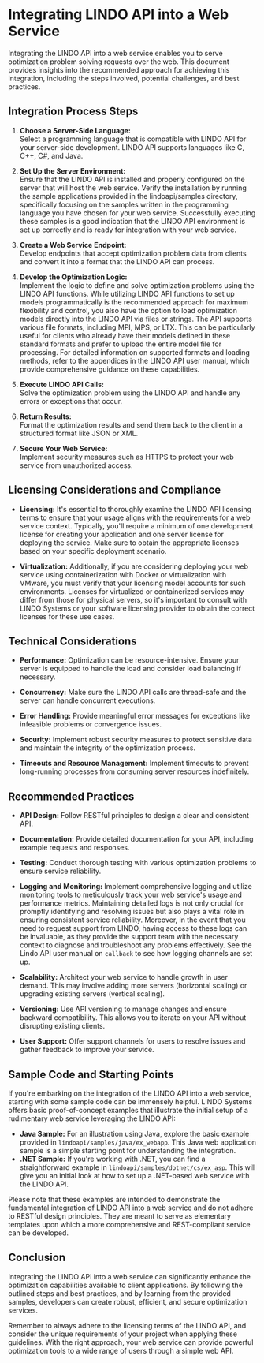 # Integrating LINDO API into a Web Service

Integrating the LINDO API into a web service enables you to serve optimization problem solving requests over the web. This document provides insights into the recommended approach for achieving this integration, including the steps involved, potential challenges, and best practices.

## Integration Process Steps

1. **Choose a Server-Side Language:**  
   Select a programming language that is compatible with LINDO API for your server-side development. LINDO API supports languages like C, C++, C#, and Java.

2. **Set Up the Server Environment:**  
   Ensure that the LINDO API is installed and properly configured on the server that will host the web service. Verify the installation by running the sample applications provided in the lindoapi/samples directory, specifically focusing on the samples written in the programming language you have chosen for your web service. Successfully executing these samples is a good indication that the LINDO API environment is set up correctly and is ready for integration with your web service.

3. **Create a Web Service Endpoint:**  
   Develop endpoints that accept optimization problem data from clients and convert it into a format that the LINDO API can process.

4. **Develop the Optimization Logic:**  
   Implement the logic to define and solve optimization problems using the LINDO API functions. While utilizing LINDO API functions to set up models programmatically is the recommended approach for maximum flexibility and control, you also have the option to load optimization models directly into the LINDO API via files or strings. The API supports various file formats, including MPI, MPS, or LTX. This can be particularly useful for clients who already have their models defined in these standard formats and prefer to upload the entire model file for processing. For detailed information on supported formats and loading methods, refer to the appendices in the LINDO API user manual, which provide comprehensive guidance on these capabilities.

5. **Execute LINDO API Calls:**  
   Solve the optimization problem using the LINDO API and handle any errors or exceptions that occur.

6. **Return Results:**  
   Format the optimization results and send them back to the client in a structured format like JSON or XML.

7. **Secure Your Web Service:**  
   Implement security measures such as HTTPS to protect your web service from unauthorized access.
   
## Licensing Considerations and Compliance

- **Licensing:** It's essential to thoroughly examine the LINDO API licensing terms to ensure that your usage aligns with the requirements for a web service context. Typically, you'll require a minimum of one development license for creating your application and one server license for deploying the service. Make sure to obtain the appropriate licenses based on your specific deployment scenario. 

- **Virtualization:** Additionally, if you are considering deploying your web service using containerization with Docker or virtualization with VMware, you must verify that your licensing model accounts for such environments. Licenses for virtualized or containerized services may differ from those for physical servers, so it's important to consult with LINDO Systems or your software licensing provider to obtain the correct licenses for these use cases.

## Technical Considerations

- **Performance:** Optimization can be resource-intensive. Ensure your server is equipped to handle the load and consider load balancing if necessary.

- **Concurrency:** Make sure the LINDO API calls are thread-safe and the server can handle concurrent executions.

- **Error Handling:** Provide meaningful error messages for exceptions like infeasible problems or convergence issues.

- **Security:** Implement robust security measures to protect sensitive data and maintain the integrity of the optimization process.

- **Timeouts and Resource Management:** Implement timeouts to prevent long-running processes from consuming server resources indefinitely.

## Recommended Practices

- **API Design:** Follow RESTful principles to design a clear and consistent API.

- **Documentation:** Provide detailed documentation for your API, including example requests and responses.

- **Testing:** Conduct thorough testing with various optimization problems to ensure service reliability.

- **Logging and Monitoring:** Implement comprehensive logging and utilize monitoring tools to meticulously track your web service's usage and performance metrics. Maintaining detailed logs is not only crucial for promptly identifying and resolving issues but also plays a vital role in ensuring consistent service reliability. Moreover, in the event that you need to request support from LINDO, having access to these logs can be invaluable, as they provide the support team with the necessary context to diagnose and troubleshoot any problems effectively. See the Lindo API user manual on `callback` to see how logging channels are set up.

- **Scalability:** Architect your web service to handle growth in user demand. This may involve adding more servers (horizontal scaling) or upgrading existing servers (vertical scaling).

- **Versioning:** Use API versioning to manage changes and ensure backward compatibility. This allows you to iterate on your API without disrupting existing clients.

- **User Support:** Offer support channels for users to resolve issues and gather feedback to improve your service.

## Sample Code and Starting Points

If you're embarking on the integration of the LINDO API into a web service, starting with some sample code can be immensely helpful. LINDO Systems offers basic proof-of-concept examples that illustrate the initial setup of a rudimentary web service leveraging the LINDO API:

- **Java Sample:** For an illustration using Java, explore the basic example provided in `lindoapi/samples/java/ex_webapp`. This Java web application sample is a simple starting point for understanding the integration.
- **.NET Sample:** If you're working with .NET, you can find a straightforward example in `lindoapi/samples/dotnet/cs/ex_asp`. This will give you an initial look at how to set up a .NET-based web service with the LINDO API.

Please note that these examples are intended to demonstrate the fundamental integration of LINDO API into a web service and do not adhere to RESTful design principles. They are meant to serve as elementary templates upon which a more comprehensive and REST-compliant service can be developed.

## Conclusion

Integrating the LINDO API into a web service can significantly enhance the optimization capabilities available to client applications. By following the outlined steps and best practices, and by learning from the provided samples, developers can create robust, efficient, and secure optimization services.

Remember to always adhere to the licensing terms of the LINDO API, and consider the unique requirements of your project when applying these guidelines. With the right approach, your web service can provide powerful optimization tools to a wide range of users through a simple web API.


